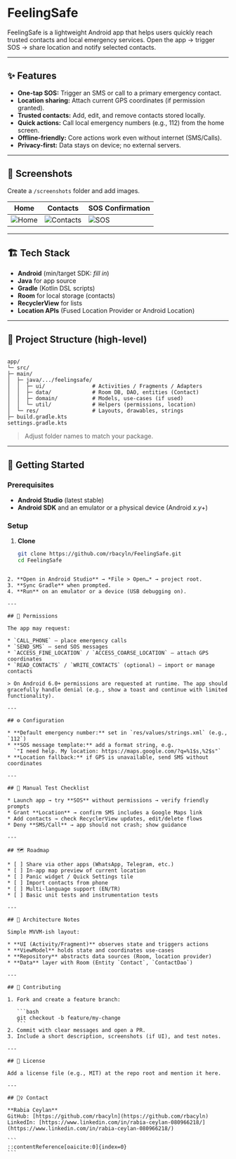 # FeelingSafe

FeelingSafe is a lightweight Android app that helps users quickly reach trusted contacts and local emergency services. Open the app → trigger SOS → share location and notify selected contacts.

---

## ✨ Features

- **One-tap SOS:** Trigger an SMS or call to a primary emergency contact.
- **Location sharing:** Attach current GPS coordinates (if permission granted).
- **Trusted contacts:** Add, edit, and remove contacts stored locally.
- **Quick actions:** Call local emergency numbers (e.g., 112) from the home screen.
- **Offline-friendly:** Core actions work even without internet (SMS/Calls).
- **Privacy-first:** Data stays on device; no external servers.

---

## 📸 Screenshots

Create a `/screenshots` folder and add images.

| Home | Contacts | SOS Confirmation |
| --- | --- | --- |
| ![Home](screenshots/home.png) | ![Contacts](screenshots/contacts.png) | ![SOS](screenshots/sos.png) |

---

## 🏗️ Tech Stack

- **Android** (min/target SDK: _fill in_)
- **Java** for app source
- **Gradle** (Kotlin DSL scripts)
- **Room** for local storage (contacts)
- **RecyclerView** for lists
- **Location APIs** (Fused Location Provider or Android Location)

---

## 📂 Project Structure (high-level)

```

app/
└─ src/
├─ main/
│  ├─ java/.../feelingsafe/
│  │  ├─ ui/               # Activities / Fragments / Adapters
│  │  ├─ data/             # Room DB, DAO, entities (Contact)
│  │  ├─ domain/           # Models, use-cases (if used)
│  │  └─ util/             # Helpers (permissions, location)
│  └─ res/                 # Layouts, drawables, strings
├─ build.gradle.kts
settings.gradle.kts

````

> Adjust folder names to match your package.

---

## 🚀 Getting Started

### Prerequisites
- **Android Studio** (latest stable)
- **Android SDK** and an emulator or a physical device (Android _x.y_+)

### Setup
1. **Clone**
   ```bash
   git clone https://github.com/rbacyln/FeelingSafe.git
   cd FeelingSafe
````

2. **Open in Android Studio** → *File > Open…* → project root.
3. **Sync Gradle** when prompted.
4. **Run** on an emulator or a device (USB debugging on).

---

## 🔐 Permissions

The app may request:

* `CALL_PHONE` – place emergency calls
* `SEND_SMS` – send SOS messages
* `ACCESS_FINE_LOCATION` / `ACCESS_COARSE_LOCATION` – attach GPS coordinates
* `READ_CONTACTS` / `WRITE_CONTACTS` (optional) – import or manage contacts

> On Android 6.0+ permissions are requested at runtime. The app should gracefully handle denial (e.g., show a toast and continue with limited functionality).

---

## ⚙️ Configuration

* **Default emergency number:** set in `res/values/strings.xml` (e.g., `112`)
* **SOS message template:** add a format string, e.g.
  `"I need help. My location: https://maps.google.com/?q=%1$s,%2$s"`
* **Location fallback:** if GPS is unavailable, send SMS without coordinates

---

## 🧪 Manual Test Checklist

* Launch app → try **SOS** without permissions → verify friendly prompts
* Grant **Location** → confirm SMS includes a Google Maps link
* Add contacts → check RecyclerView updates, edit/delete flows
* Deny **SMS/Call** → app should not crash; show guidance

---

## 🗺️ Roadmap

* [ ] Share via other apps (WhatsApp, Telegram, etc.)
* [ ] In-app map preview of current location
* [ ] Panic widget / Quick Settings tile
* [ ] Import contacts from phone
* [ ] Multi-language support (EN/TR)
* [ ] Basic unit tests and instrumentation tests

---

## 🧱 Architecture Notes

Simple MVVM-ish layout:

* **UI (Activity/Fragment)** observes state and triggers actions
* **ViewModel** holds state and coordinates use-cases
* **Repository** abstracts data sources (Room, location provider)
* **Data** layer with Room (Entity `Contact`, `ContactDao`)

---

## 🤝 Contributing

1. Fork and create a feature branch:

   ```bash
   git checkout -b feature/my-change
   ```
2. Commit with clear messages and open a PR.
3. Include a short description, screenshots (if UI), and test notes.

---

## 📄 License

Add a license file (e.g., MIT) at the repo root and mention it here.

---

## 🙋‍♀️ Contact

**Rabia Ceylan**
GitHub: [https://github.com/rbacyln](https://github.com/rbacyln)
LinkedIn: [https://www.linkedin.com/in/rabia-ceylan-080966218/](https://www.linkedin.com/in/rabia-ceylan-080966218/)

```
::contentReference[oaicite:0]{index=0}
```
